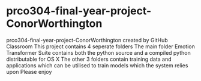 # prco304-final-year-project-ConorWorthington
prco304-final-year-project-ConorWorthington created by GitHub Classroom
This project contains 4 seperate folders 
The main folder Emotion Transformer Suite contains both the python source and a compiled python distributable for OS X 
The other 3 folders contain training data and applications which can be utilised to train models which the system relies upon
Please enjoy
